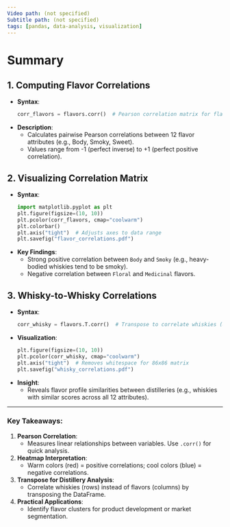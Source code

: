 ```yaml
---
Video path: (not specified)  
Subtitle path: (not specified)  
tags: [pandas, data-analysis, visualization]  
---
```


# Summary

## 1. **Computing Flavor Correlations**  
   - **Syntax**:  
     ```python  
     corr_flavors = flavors.corr()  # Pearson correlation matrix for flavor attributes  
     ```  
   - **Description**:  
     - Calculates pairwise Pearson correlations between 12 flavor attributes (e.g., Body, Smoky, Sweet).  
     - Values range from -1 (perfect inverse) to +1 (perfect positive correlation).  

## 2. **Visualizing Correlation Matrix**  
   - **Syntax**:  
     ```python  
     import matplotlib.pyplot as plt  
     plt.figure(figsize=(10, 10))  
     plt.pcolor(corr_flavors, cmap="coolwarm")  
     plt.colorbar()  
     plt.axis("tight")  # Adjusts axes to data range  
     plt.savefig("flavor_correlations.pdf")  
     ```  
   - **Key Findings**:  
     - Strong positive correlation between `Body` and `Smoky` (e.g., heavy-bodied whiskies tend to be smoky).  
     - Negative correlation between `Floral` and `Medicinal` flavors.  

## 3. **Whisky-to-Whisky Correlations**  
   - **Syntax**:  
     ```python  
     corr_whisky = flavors.T.corr()  # Transpose to correlate whiskies (86x86 matrix)  
     ```  
   - **Visualization**:  
     ```python  
     plt.figure(figsize=(10, 10))  
     plt.pcolor(corr_whisky, cmap="coolwarm")  
     plt.axis("tight")  # Removes whitespace for 86x86 matrix  
     plt.savefig("whisky_correlations.pdf")  
     ```  
   - **Insight**:  
     - Reveals flavor profile similarities between distilleries (e.g., whiskies with similar scores across all 12 attributes).  

---

### Key Takeaways:  
1. **Pearson Correlation**:  
   - Measures linear relationships between variables. Use `.corr()` for quick analysis.  
2. **Heatmap Interpretation**:  
   - Warm colors (red) = positive correlations; cool colors (blue) = negative correlations.  
3. **Transpose for Distillery Analysis**:  
   - Correlate whiskies (rows) instead of flavors (columns) by transposing the DataFrame.  
4. **Practical Applications**:  
   - Identify flavor clusters for product development or market segmentation.  